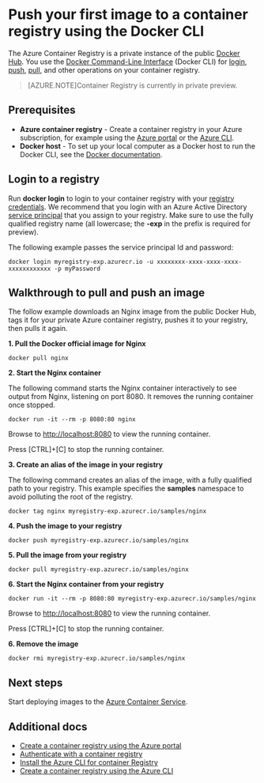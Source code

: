 <properties
   pageTitle="Work with images in a container registry | Microsoft Azure"
   description="Push and pull Docker images to an Azure container registry using the Docker CLI"
   services="container-registry"
   documentationCenter=""
   authors="stevelas"
   manager="balans"
   editor="dlepow"
   tags=""
   keywords=""/>

<tags
   ms.service="container-registry"
   ms.devlang="na"
   ms.topic="get-started-article"
   ms.tgt_pltfrm="na"
   ms.workload="na"
   ms.date="10/25/2016"
   ms.author="stevelas"/>



# Push your first image to a container registry using the Docker CLI

The Azure Container Registry is a private instance of the public [Docker Hub](http://hub.docker.com). You use the [Docker Command-Line Interface](https://docs.docker.com/engine/reference/commandline/cli/) (Docker CLI) for [login](https://docs.docker.com/engine/reference/commandline/login/), [push](https://docs.docker.com/engine/reference/commandline/push/), [pull](https://docs.docker.com/engine/reference/commandline/pull/), and other operations on your container registry. 

>[AZURE.NOTE]Container Registry is currently in private preview.


## Prerequisites

* **Azure container registry** - Create a container registry in your Azure subscription, for example using the [Azure portal](./container-registry-get-started-portal.md) or the [Azure CLI](./container-registry-get-started-azure-cli.md).
* **Docker host** - To set up your local computer as a Docker host to run the Docker CLI, see the [Docker documentation](https://docs.docker.com/engine/installation/).


## Login to a registry

Run **docker login** to login to your container registry with your [registry credentials](./container-registry-authentication.md). We recommend that you login with an Azure Active Directory [service principal](https://azure.microsoft.com/documentation/articles/active-directory-application-objects/) that you assign to your registry. Make sure to use the fully qualified registry name (all lowercase; the **-exp** in the prefix is required for preview).

The following example passes the service principal Id and password:

```
docker login myregistry-exp.azurecr.io -u xxxxxxxx-xxxx-xxxx-xxxx-xxxxxxxxxxxx -p myPassword
```

 


## Walkthrough to pull and push an image

The follow example downloads an Nginx image from the public Docker Hub, tags it for your private Azure container registry, pushes it to your registry, then pulls it again.

**1. Pull the Docker official image for Nginx**
```
docker pull nginx
```
**2. Start the Nginx container**

The following command starts the Nginx container interactively to see output from Nginx, listening on port 8080. It removes the running container once stopped.

```
docker run -it --rm -p 8080:80 nginx
```

Browse to [http://localhost:8080](http://localhost:8080) to view the running container.
 
Press [CTRL]+[C] to stop the running container.
 
**3. Create an alias of the image in your registry**

The following command creates an alias of the image, with a fully qualified path to your  registry. This example specifies the **samples** namespace to avoid polluting the root of the registry.

```
docker tag nginx myregistry-exp.azurecr.io/samples/nginx
```  

**4. Push the image to your registry**

```
docker push myregistry-exp.azurecr.io/samples/nginx
``` 

**5. Pull the image from your registry**

```
docker pull myregistry-exp.azurecr.io/samples/nginx
``` 

**6. Start the Nginx container from your registry**
```
docker run -it --rm -p 8080:80 myregistry-exp.azurecr.io/samples/nginx
```

Browse to [http://localhost:8080](http://localhost:8080) to view the running container.
 
Press [CTRL]+[C] to stop the running container.

**6. Remove the image**
```
docker rmi myregistry-exp.azurecr.io/samples/nginx
```



## Next steps
Start deploying images to the [Azure Container Service](https://azure.microsoft.com/documentation/services/container-service/).
 

## Additional docs

* [Create a container registry using the Azure portal ](./container-registry-get-started-portal.md)
* [Authenticate with a container registry](container-registry-authentication.md) 
* [Install the Azure CLI for container Registry ](./container-registry-get-started-azure-cli-install.md)
* [Create a container registry using the Azure CLI](./container-registry-get-started-docker-cli.md)

